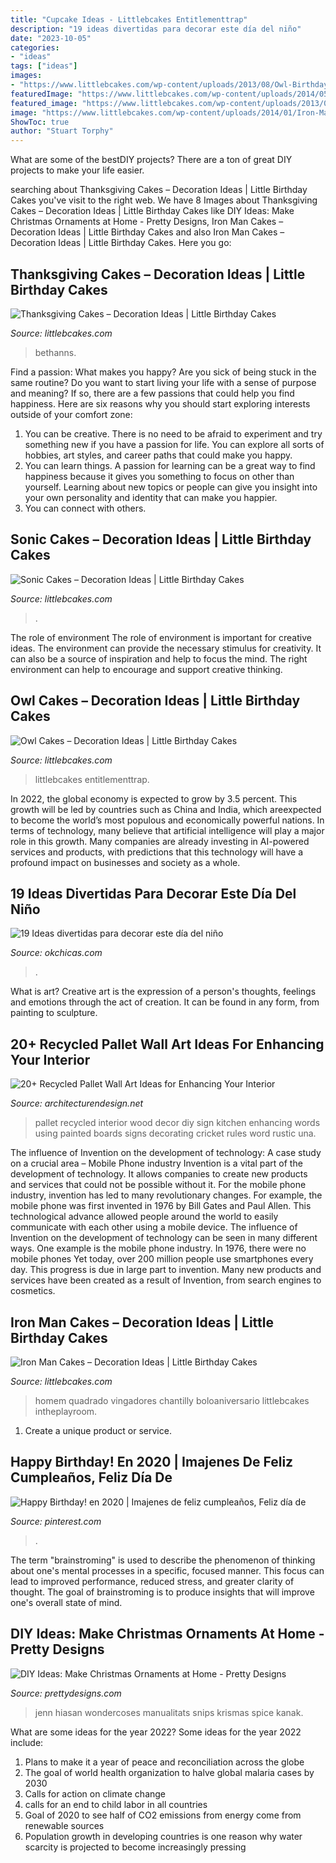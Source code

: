 ```yaml
---
title: "Cupcake Ideas - Littlebcakes Entitlementtrap"
description: "19 ideas divertidas para decorar este día del niño"
date: "2023-10-05"
categories:
- "ideas"
tags: ["ideas"]
images:
- "https://www.littlebcakes.com/wp-content/uploads/2013/08/Owl-Birthday-Cake-Ideas.jpg"
featuredImage: "https://www.littlebcakes.com/wp-content/uploads/2014/05/Sonic-Cakes-Images.jpg"
featured_image: "https://www.littlebcakes.com/wp-content/uploads/2013/08/Owl-Birthday-Cake-Ideas.jpg"
image: "https://www.littlebcakes.com/wp-content/uploads/2014/01/Iron-Man-Cake-Design-768x1024.jpg"
ShowToc: true
author: "Stuart Torphy"
---
```



What are some of the bestDIY projects?
There are a ton of great DIY projects to make your life easier.

	

		
searching about Thanksgiving Cakes – Decoration Ideas | Little Birthday Cakes you've visit to the right web. We have 8 Images about Thanksgiving Cakes – Decoration Ideas | Little Birthday Cakes like DIY Ideas: Make Christmas Ornaments at Home - Pretty Designs, Iron Man Cakes – Decoration Ideas | Little Birthday Cakes and also Iron Man Cakes – Decoration Ideas | Little Birthday Cakes. Here you go:
		
    
## Thanksgiving Cakes – Decoration Ideas | Little Birthday Cakes

<img loading=lazy src="https://www.littlebcakes.com/wp-content/uploads/2014/05/Thanksgiving-Cakes.jpg" onerror="this.onerror=null;this.src='https://tse1.mm.bing.net/th?id=OIP.lT0h-RbUDmhCTX2uxe0GtAHaIO&amp;pid=15.1';" alt="Thanksgiving Cakes – Decoration Ideas | Little Birthday Cakes">

_Source: littlebcakes.com_

>bethanns. 

	

Find a passion: What makes you happy?
Are you sick of being stuck in the same routine? Do you want to start living your life with a sense of purpose and meaning? If so, there are a few passions that could help you find happiness. Here are six reasons why you should start exploring interests outside of your comfort zone: 
1. You can be creative. There is no need to be afraid to experiment and try something new if you have a passion for life. You can explore all sorts of hobbies, art styles, and career paths that could make you happy. 
2. You can learn things. A passion for learning can be a great way to find happiness because it gives you something to focus on other than yourself. Learning about new topics or people can give you insight into your own personality and identity that can make you happier. 
3. You can connect with others.

    
## Sonic Cakes – Decoration Ideas | Little Birthday Cakes

<img loading=lazy src="https://www.littlebcakes.com/wp-content/uploads/2014/05/Sonic-Cakes-Images.jpg" onerror="this.onerror=null;this.src='https://tse2.mm.bing.net/th?id=OIP.FXqUi1_9AJ084J4nsdJzHwHaJ4&amp;pid=15.1';" alt="Sonic Cakes – Decoration Ideas | Little Birthday Cakes">

_Source: littlebcakes.com_

>. 

	

The role of environment
The role of environment is important for creative ideas. The environment can provide the necessary stimulus for creativity. It can also be a source of inspiration and help to focus the mind. The right environment can help to encourage and support creative thinking.

    
## Owl Cakes – Decoration Ideas | Little Birthday Cakes

<img loading=lazy src="https://www.littlebcakes.com/wp-content/uploads/2013/08/Owl-Birthday-Cake-Ideas.jpg" onerror="this.onerror=null;this.src='https://tse4.mm.bing.net/th?id=OIP.xz3m0Ly-0sx_4Y3ufCaAPQHaKd&amp;pid=15.1';" alt="Owl Cakes – Decoration Ideas | Little Birthday Cakes">

_Source: littlebcakes.com_

>littlebcakes entitlementtrap. 

	

In 2022, the global economy is expected to grow by 3.5 percent. This growth will be led by countries such as China and India, which areexpected to become the world’s most populous and economically powerful nations. In terms of technology, many believe that artificial intelligence will play a major role in this growth. Many companies are already investing in AI-powered services and products, with predictions that this technology will have a profound impact on businesses and society as a whole.

    
## 19 Ideas Divertidas Para Decorar Este Día Del Niño

<img loading=lazy src="https://www.okchicas.com/wp-content/uploads/2020/03/Decoración-para-festejar-el-día-del-niño-27-467x700.jpg" onerror="this.onerror=null;this.src='https://tse2.mm.bing.net/th?id=OIP.sfjhFmnd2csZeJVTgudxfwAAAA&amp;pid=15.1';" alt="19 Ideas divertidas para decorar este día del niño">

_Source: okchicas.com_

>. 

	

What is art?
Creative art is the expression of a person's thoughts, feelings and emotions through the act of creation. It can be found in any form, from painting to sculpture.

    
## 20+ Recycled Pallet Wall Art Ideas For Enhancing Your Interior

<img loading=lazy src="http://cdn.architecturendesign.net/wp-content/uploads/2015/06/AD-Pallet-Wall-Art-7.jpg" onerror="this.onerror=null;this.src='https://tse3.mm.bing.net/th?id=OIP.Q3UQX1J8h8p5UFXXuB7W6gHaQP&amp;pid=15.1';" alt="20+ Recycled Pallet Wall Art Ideas for Enhancing Your Interior">

_Source: architecturendesign.net_

>pallet recycled interior wood decor diy sign kitchen enhancing words using painted boards signs decorating cricket rules word rustic una. 

	

The influence of Invention on the development of technology: A case study on a crucial area – Mobile Phone industry
Invention is a vital part of the development of technology. It allows companies to create new products and services that could not be possible without it. For the mobile phone industry, invention has led to many revolutionary changes. For example, the mobile phone was first invented in 1976 by Bill Gates and Paul Allen. This technological advance allowed people around the world to easily communicate with each other using a mobile device.
The influence of Invention on the development of technology can be seen in many different ways. One example is the mobile phone industry. In 1976, there were no mobile phones Yet today, over 200 million people use smartphones every day. This progress is due in large part to invention. Many new products and services have been created as a result of Invention, from search engines to cosmetics.

    
## Iron Man Cakes – Decoration Ideas | Little Birthday Cakes

<img loading=lazy src="https://www.littlebcakes.com/wp-content/uploads/2014/01/Iron-Man-Cake-Design-768x1024.jpg" onerror="this.onerror=null;this.src='https://tse1.mm.bing.net/th?id=OIP.BRePiDUC9dm5qLTzoVXSkwHaJ4&amp;pid=15.1';" alt="Iron Man Cakes – Decoration Ideas | Little Birthday Cakes">

_Source: littlebcakes.com_

>homem quadrado vingadores chantilly boloaniversario littlebcakes intheplayroom. 

	

1. Create a unique product or service.

    
## Happy Birthday! En 2020 | Imajenes De Feliz Cumpleaños, Feliz Día De

<img loading=lazy src="https://i.pinimg.com/736x/59/79/4d/59794d2fa95ed16b1bbcc22da60452af.jpg" onerror="this.onerror=null;this.src='https://tse4.mm.bing.net/th?id=OIP.dQa8jfpwxeTa93G4uLASUwHaLG&amp;pid=15.1';" alt="Happy Birthday! en 2020 | Imajenes de feliz cumpleaños, Feliz día de">

_Source: pinterest.com_

>. 

	

The term "brainstroming" is used to describe the phenomenon of thinking about one's mental processes in a specific, focused manner. This focus can lead to improved performance, reduced stress, and greater clarity of thought. The goal of brainstroming is to produce insights that will improve one's overall state of mind.

    
## DIY Ideas: Make Christmas Ornaments At Home - Pretty Designs

<img loading=lazy src="https://www.prettydesigns.com/wp-content/uploads/2014/11/Cupcake-Ornament.jpg" onerror="this.onerror=null;this.src='https://tse1.mm.bing.net/th?id=OIP.gLUrzZ2g-3jvI0s50Z8Q6QHaLL&amp;pid=15.1';" alt="DIY Ideas: Make Christmas Ornaments at Home - Pretty Designs">

_Source: prettydesigns.com_

>jenn hiasan wondercoses manualitats snips krismas spice kanak. 

	

What are some ideas for the year 2022?
Some ideas for the year 2022 include:
1. Plans to make it a year of peace and reconciliation across the globe 
2. The goal of world health organization to halve global malaria cases by 2030 
3. Calls for action on climate change 
4. calls for an end to child labor in all countries 
5. Goal of 2020 to see half of CO2 emissions from energy come from renewable sources 
6. Population growth in developing countries is one reason why water scarcity is projected to become increasingly pressing 

